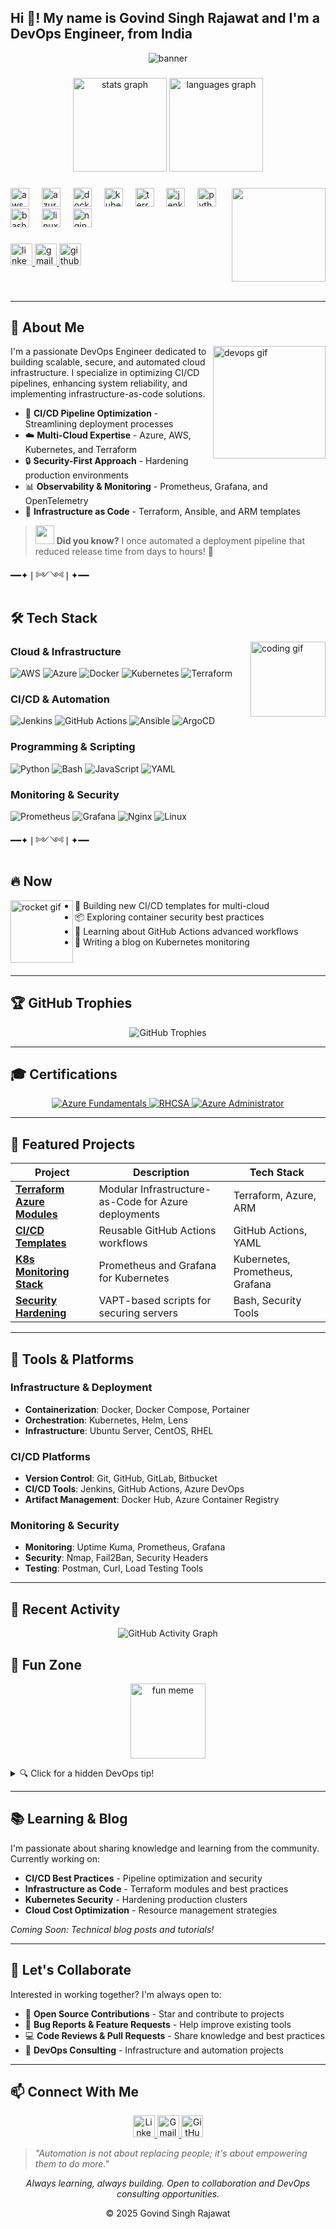<h2 align="left">Hi 👋! My name is Govind Singh Rajawat and I'm a DevOps Engineer, from India</h2>

<p align="center">
  <img src="https://github.com/user-attachments/assets/9404f9e4-4e18-486a-a43c-59adff2f044c" alt="banner" />
</p>

###

<div align="center">
  <img src="https://github-readme-stats.vercel.app/api?username=govindrajawat&hide_title=false&hide_rank=false&show_icons=true&include_all_commits=true&count_private=true&disable_animations=false&theme=radical&locale=en&hide_border=false" height="150" alt="stats graph"  />
  <img src="https://github-readme-stats.vercel.app/api/top-langs?username=govindrajawat&locale=en&hide_title=false&layout=compact&card_width=320&langs_count=5&theme=radical&hide_border=false" height="150" alt="languages graph"  />
</div>

###

<img align="right" height="150" src="https://github.com/user-attachments/assets/ad4bd382-73f0-4d0f-aca9-0b8ddad5ddfd"  />

###

<div align="left">
  <img src="https://img.shields.io/badge/AWS-232F3E?style=for-the-badge&logo=amazon-aws&logoColor=white" height="30" alt="aws logo"  />
  <img width="12" />
  <img src="https://img.shields.io/badge/Azure-0078D4?style=for-the-badge&logo=microsoft-azure&logoColor=white" height="30" alt="azure logo"  />
  <img width="12" />
  <img src="https://img.shields.io/badge/Docker-2496ED?style=for-the-badge&logo=docker&logoColor=white" height="30" alt="docker logo"  />
  <img width="12" />
  <img src="https://img.shields.io/badge/Kubernetes-326CE5?style=for-the-badge&logo=kubernetes&logoColor=white" height="30" alt="kubernetes logo"  />
  <img width="12" />
  <img src="https://img.shields.io/badge/Terraform-7B42BC?style=for-the-badge&logo=terraform&logoColor=white" height="30" alt="terraform logo"  />
  <img width="12" />
  <img src="https://img.shields.io/badge/Jenkins-D24939?style=for-the-badge&logo=jenkins&logoColor=white" height="30" alt="jenkins logo"  />
  <img width="12" />
  <img src="https://img.shields.io/badge/Python-3776AB?style=for-the-badge&logo=python&logoColor=white" height="30" alt="python logo"  />
  <img width="12" />
  <img src="https://img.shields.io/badge/Bash-4EAA25?style=for-the-badge&logo=gnu-bash&logoColor=white" height="30" alt="bash logo"  />
  <img width="12" />
  <img src="https://img.shields.io/badge/Linux-FCC624?style=for-the-badge&logo=linux&logoColor=black" height="30" alt="linux logo"  />
  <img width="12" />
  <img src="https://img.shields.io/badge/Nginx-009639?style=for-the-badge&logo=nginx&logoColor=white" height="30" alt="nginx logo"  />
</div>

###

<div align="left">
  <a href="https://linkedin.com/in/govindrajawat">
    <img src="https://img.shields.io/static/v1?message=LinkedIn&logo=linkedin&label=&color=0077B5&logoColor=white&labelColor=&style=for-the-badge" height="35" alt="linkedin logo"  />
  </a>
  <a href="mailto:rajawatgovind13@gmail.com">
    <img src="https://img.shields.io/static/v1?message=Gmail&logo=gmail&label=&color=D14836&logoColor=white&labelColor=&style=for-the-badge" height="35" alt="gmail logo"  />
  </a>
  <a href="https://github.com/govindrajawat">
    <img src="https://img.shields.io/static/v1?message=GitHub&logo=github&label=&color=100000&logoColor=white&labelColor=&style=for-the-badge" height="35" alt="github logo"  />
  </a>
</div>

###

<br clear="both">

---

## 🚀 About Me

<img align="right" height="180" src="https://media.giphy.com/media/LMt9638dO8dftAjtco/giphy.gif" alt="devops gif" />

I'm a passionate DevOps Engineer dedicated to building scalable, secure, and automated cloud infrastructure. I specialize in optimizing CI/CD pipelines, enhancing system reliability, and implementing infrastructure-as-code solutions.

- 🔧 **CI/CD Pipeline Optimization** - Streamlining deployment processes
- ☁️ **Multi-Cloud Expertise** - Azure, AWS, Kubernetes, and Terraform
- 🔒 **Security-First Approach** - Hardening production environments
- 📊 **Observability & Monitoring** - Prometheus, Grafana, and OpenTelemetry
- 🚀 **Infrastructure as Code** - Terraform, Ansible, and ARM templates

> <img src="https://media.giphy.com/media/3o7aD2saalBwwftBIY/giphy.gif" width="30" /> **Did you know?**
> I once automated a deployment pipeline that reduced release time from days to hours! 🚀

━━✦❘༻༺❘✦━━

## 🛠️ Tech Stack

<img align="right" height="120" src="https://media.giphy.com/media/qgQUggAC3Pfv687qPC/giphy.gif" alt="coding gif" />

### Cloud & Infrastructure
![AWS](https://img.shields.io/badge/AWS-232F3E?style=for-the-badge&logo=amazon-aws&logoColor=white)
![Azure](https://img.shields.io/badge/Azure-0078D4?style=for-the-badge&logo=microsoft-azure&logoColor=white)
![Docker](https://img.shields.io/badge/Docker-2496ED?style=for-the-badge&logo=docker&logoColor=white)
![Kubernetes](https://img.shields.io/badge/Kubernetes-326CE5?style=for-the-badge&logo=kubernetes&logoColor=white)
![Terraform](https://img.shields.io/badge/Terraform-7B42BC?style=for-the-badge&logo=terraform&logoColor=white)

### CI/CD & Automation
![Jenkins](https://img.shields.io/badge/Jenkins-D24939?style=for-the-badge&logo=jenkins&logoColor=white)
![GitHub Actions](https://img.shields.io/badge/GitHub_Actions-2088FF?style=for-the-badge&logo=github-actions&logoColor=white)
![Ansible](https://img.shields.io/badge/Ansible-EE0000?style=for-the-badge&logo=ansible&logoColor=white)
![ArgoCD](https://img.shields.io/badge/ArgoCD-326CE5?style=for-the-badge&logo=argo&logoColor=white)

### Programming & Scripting
![Python](https://img.shields.io/badge/Python-3776AB?style=for-the-badge&logo=python&logoColor=white)
![Bash](https://img.shields.io/badge/Bash-4EAA25?style=for-the-badge&logo=gnu-bash&logoColor=white)
![JavaScript](https://img.shields.io/badge/JavaScript-F7DF1E?style=for-the-badge&logo=javascript&logoColor=black)
![YAML](https://img.shields.io/badge/YAML-CB171E?style=for-the-badge&logo=yaml&logoColor=white)

### Monitoring & Security
![Prometheus](https://img.shields.io/badge/Prometheus-E6522C?style=for-the-badge&logo=prometheus&logoColor=white)
![Grafana](https://img.shields.io/badge/Grafana-F46800?style=for-the-badge&logo=grafana&logoColor=white)
![Nginx](https://img.shields.io/badge/Nginx-009639?style=for-the-badge&logo=nginx&logoColor=white)
![Linux](https://img.shields.io/badge/Linux-FCC624?style=for-the-badge&logo=linux&logoColor=black)

━━✦❘༻༺❘✦━━

## 🔥 Now

<img align="left" height="100" src="https://media.giphy.com/media/26ufnwz3wDUli7GU0/giphy.gif" alt="rocket gif" />

- 🚀 Building new CI/CD templates for multi-cloud
- 📦 Exploring container security best practices
- 🧠 Learning about GitHub Actions advanced workflows
- 📝 Writing a blog on Kubernetes monitoring

<br clear="left" />

---

## 🏆 GitHub Trophies

<p align="center">
  <img src="https://github-profile-trophy.vercel.app/?username=govindrajawat&theme=radical&no-frame=true&margin-w=15&row=2&column=4" alt="GitHub Trophies" />
</p>

---

## 🎓 Certifications

<p align="center">
  <a href="https://www.credly.com/badges/microsoft-azure-fundamentals">
    <img src="https://img.shields.io/badge/Azure%20Fundamentals-AZ--900-0078D4?style=for-the-badge&logo=microsoft-azure" alt="Azure Fundamentals" />
  </a>
  <a href="https://www.redhat.com/en/services/certification/rhcsa">
    <img src="https://img.shields.io/badge/RHCSA-Red%20Hat-EE0000?style=for-the-badge&logo=red-hat" alt="RHCSA" />
  </a>
  <a href="https://www.credly.com/badges/microsoft-azure-administrator-associate">
    <img src="https://img.shields.io/badge/Azure%20Administrator-AZ--104-0078D4?style=for-the-badge&logo=microsoft-azure" alt="Azure Administrator" />
  </a>
</p>

---

## 💼 Featured Projects

<div align="center">

| Project | Description | Tech Stack |
|---------|-------------|------------|
| **[Terraform Azure Modules](https://github.com/govindrajawat/terraform-azure-modules)** | Modular Infrastructure-as-Code for Azure deployments | Terraform, Azure, ARM |
| **[CI/CD Templates](https://github.com/govindrajawat/gh-actions-templates)** | Reusable GitHub Actions workflows | GitHub Actions, YAML |
| **[K8s Monitoring Stack](https://github.com/govindrajawat/k8s-monitoring)** | Prometheus and Grafana for Kubernetes | Kubernetes, Prometheus, Grafana |
| **[Security Hardening](https://github.com/govindrajawat/security-hardening)** | VAPT-based scripts for securing servers | Bash, Security Tools |

</div>

---

## 🧰 Tools & Platforms

### Infrastructure & Deployment
- **Containerization**: Docker, Docker Compose, Portainer
- **Orchestration**: Kubernetes, Helm, Lens
- **Infrastructure**: Ubuntu Server, CentOS, RHEL

### CI/CD Platforms
- **Version Control**: Git, GitHub, GitLab, Bitbucket
- **CI/CD Tools**: Jenkins, GitHub Actions, Azure DevOps
- **Artifact Management**: Docker Hub, Azure Container Registry

### Monitoring & Security
- **Monitoring**: Uptime Kuma, Prometheus, Grafana
- **Security**: Nmap, Fail2Ban, Security Headers
- **Testing**: Postman, Curl, Load Testing Tools

---

## 🌟 Recent Activity

<p align="center">
  <img src="https://github-readme-activity-graph.vercel.app/graph?username=govindrajawat&theme=radical&hide_border=true&area=true" alt="GitHub Activity Graph" />
</p>


## 🎉 Fun Zone

<p align="center">
  <img src="https://media.giphy.com/media/13HgwGsXF0aiGY/giphy.gif" height="120" alt="fun meme" />
</p>

<details>
<summary>🔍 Click for a hidden DevOps tip!</summary>

✨ **Automate everything, but always monitor your automation!**

</details>

---

## 📚 Learning & Blog

I'm passionate about sharing knowledge and learning from the community. Currently working on:

- **CI/CD Best Practices** - Pipeline optimization and security
- **Infrastructure as Code** - Terraform modules and best practices  
- **Kubernetes Security** - Hardening production clusters
- **Cloud Cost Optimization** - Resource management strategies

*Coming Soon: Technical blog posts and tutorials!*

---

## 🤝 Let's Collaborate

Interested in working together? I'm always open to:

- 🌟 **Open Source Contributions** - Star and contribute to projects
- 🐛 **Bug Reports & Feature Requests** - Help improve existing tools
- 💻 **Code Reviews & Pull Requests** - Share knowledge and best practices
- 🚀 **DevOps Consulting** - Infrastructure and automation projects

---

## 📫 Connect With Me

<p align="center">
  <a href="https://linkedin.com/in/govindrajawat">
    <img src="https://img.shields.io/static/v1?message=LinkedIn&logo=linkedin&label=&color=0077B5&logoColor=white&labelColor=&style=for-the-badge" height="35" alt="LinkedIn" />
  </a>
  <a href="mailto:rajawatgovind13@gmail.com">
    <img src="https://img.shields.io/static/v1?message=Gmail&logo=gmail&label=&color=D14836&logoColor=white&labelColor=&style=for-the-badge" height="35" alt="Gmail" />
  </a>
  <a href="https://github.com/govindrajawat">
    <img src="https://img.shields.io/static/v1?message=GitHub&logo=github&label=&color=100000&logoColor=white&labelColor=&style=for-the-badge" height="35" alt="GitHub" />
  </a>
</p>

> *"Automation is not about replacing people; it's about empowering them to do more."*  
<p align="center"><i>Always learning, always building. Open to collaboration and DevOps consulting opportunities.</i></p>

<p align="center">© 2025 Govind Singh Rajawat</p> 
